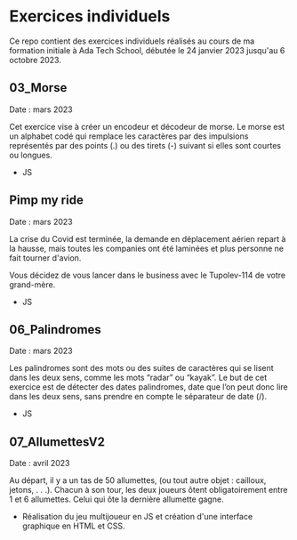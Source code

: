 # Exercices individuels
Ce repo contient des exercices individuels réalisés au cours de ma formation initiale à Ada Tech School, débutée le 24 janvier 2023 jusqu'au 6 octobre 2023.

## 03_Morse
Date : mars 2023

Cet exercice vise à créer un encodeur et décodeur de morse. Le morse est un alphabet codé qui remplace les caractères par des impulsions représentés par des points (.) ou des tirets (-) suivant si elles sont courtes ou longues.

* JS

## Pimp my ride
Date : mars 2023

La crise du Covid est terminée, la demande en déplacement aérien repart à la hausse, mais toutes les companies ont été laminées et plus personne ne fait tourner d'avion.

Vous décidez de vous lancer dans le business avec le Tupolev-114 de votre grand-mère.

* JS

## 06_Palindromes
Date : mars 2023

Les palindromes sont des mots ou des suites de caractères qui se lisent dans les deux sens, comme les mots “radar” ou “kayak”.
Le but de cet exercice est de détecter des dates palindromes, date que l’on peut donc lire dans les deux sens, sans prendre en compte le séparateur de date (/).

* JS

## 07_AllumettesV2
Date : avril 2023

Au départ, il y a un tas de 50 allumettes, (ou tout autre objet : cailloux, jetons, . . .). Chacun à son tour, les deux joueurs ôtent obligatoirement entre 1 et 6 allumettes. Celui qui ôte la dernière allumette gagne.

* Réalisation du jeu multijoueur en JS et création d'une interface graphique en HTML et CSS.
